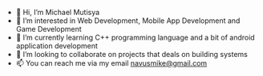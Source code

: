 - 👋 Hi, I’m Michael Mutisya
- 👀 I’m interested in Web Development, Mobile App Development and Game Development
- 🌱 I’m currently learning C++ programming language and a bit of android application development
- 💞️ I’m looking to collaborate on projects that deals on building systems
- 📫 You can reach me via my email navusmike@gmail.com

<!---
MichaelMutisya/MichaelMutisya is a ✨ special ✨ repository because its `README.md` (this file) appears on your GitHub profile.
You can click the Preview link to take a look at your changes.
--->
